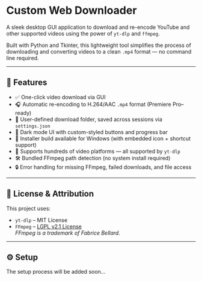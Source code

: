 # Custom Web Downloader

A sleek desktop GUI application to download and re-encode YouTube and other supported videos using the power of `yt-dlp` and `ffmpeg`.

Built with Python and Tkinter, this lightweight tool simplifies the process of downloading and converting videos to a clean `.mp4` format — no command line required.

---

## 🚀 Features

- ✅ One-click video download via GUI  
- 🎧 Automatic re-encoding to H.264/AAC `.mp4` format (Premiere Pro–ready)  
- 💾 User-defined download folder, saved across sessions via `settings.json`  
- 🌙 Dark mode UI with custom-styled buttons and progress bar  
- 📁 Installer build available for Windows (with embedded icon + shortcut support)  
- 🔗 Supports hundreds of video platforms — all supported by `yt-dlp`  
- 🛠️ Bundled FFmpeg path detection (no system install required)  
- 🔒 Error handling for missing FFmpeg, failed downloads, and file access  

---

## 🔖 License & Attribution

This project uses:

- `yt-dlp` – MIT License  
- `FFmpeg` – [LGPL v2.1 License](https://www.gnu.org/licenses/old-licenses/lgpl-2.1.html)  
  *FFmpeg is a trademark of Fabrice Bellard.*

---

## ⚙️ Setup

The setup process will be added soon...
